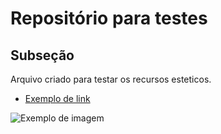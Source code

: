 # Repositório para testes
## Subseção

Arquivo criado para testar os recursos esteticos.

- [Exemplo de link](https://github.com/)

![Exemplo de imagem](http://www.molecularecologist.com/wp-content/uploads/2013/11/github-logo.jpg)

